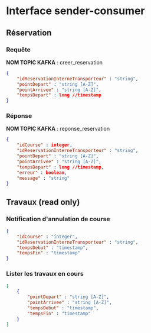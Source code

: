 # Interface sender-consumer

## Réservation
### Requête
**NOM TOPIC KAFKA** : creer_reservation
```json
{
	"idReservationInterneTransporteur" : "string",
	"pointDepart" : "string [A-Z]",
	"pointArrivee" : "string [A-Z]",
	"tempsDepart" : long //timestamp
}
```

### Réponse
**NOM TOPIC KAFKA** : reponse_reservation
```json
{
	"idCourse" : integer,
	"idReservationInterneTransporteur" : "string",
	"pointDepart" : "string [A-Z]",
	"pointArrivee" : "string [A-Z]",
	"tempsDepart" : long //timestamp,
	"erreur" : boolean,
	"message" : "string"
}
```

## Travaux (read only)
### Notification d'annulation de course
```json
{
	"idCourse" : "integer",
	"idReservationInterneTransporteur" : "string",
	"tempsDebut" : "timestamp",
	"tempsFin" : "timestamp"
}
```

### Lister les travaux en cours
```json
[
	{
		"pointDepart" : "string [A-Z]",
		"pointArrivee" : "string [A-Z]",
		"tempsDebut" : "timestamp",
		"tempsFin" : "timestamp"
	}
]
```
